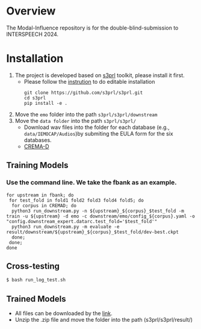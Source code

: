 # Overview
 The Modal-Influence repository is for the double-blind-submission to INTERSPEECH 2024.

 # Installation
 1. The project is developed based on [s3prl](https://github.com/s3prl/s3prl#installation) toolkit, please install it first.
    * Please follow the [instrution](https://s3prl.github.io/s3prl/tutorial/installation.html#editable-installation) to do editable installation
      ```
      git clone https://github.com/s3prl/s3prl.git
      cd s3prl
      pip install -e .
      ```
2. Move the ```emo``` folder into the path ```s3prl/s3prl/downstream```
3. Move the ```data folder``` into the path ```s3prl/s3prl/``` 
   * Download wav files into the folder for each database (e.g., ```data/IEMOCAP/Audios```)by submiting the EULA form for the six databases.
   * [CREMA-D](https://github.com/CheyneyComputerScience/CREMA-D)


## Training Models 
### Use the command line. We take the **fbank** as an example.
```
for upstream in fbank; do 
 for test_fold in fold1 fold2 fold3 fold4 fold5; do
  for corpus in CREMAD; do
  python3 run_downstream.py -n ${upstream}_${corpus}_$test_fold -m train -u ${upstream} -d emo -c downstream/emo/config_${corpus}.yaml -o "config.downstream_expert.datarc.test_fold='$test_fold'"
  python3 run_downstream.py -m evaluate -e result/downstream/${upstream}_${corpus}_$test_fold/dev-best.ckpt
  done;
 done;
done
```

## Cross-testing
``` bash
$ bash run_log_test.sh
```

## Trained Models
* All files can be downloaded by the [link](https://drive.google.com/file/d/1mzP6wEJkh4WVHZGsaGiaCcwOT8s0D7GK/view?usp=sharing).
* Unzip the .zip file and move the folder into the path (s3prl/s3prl/result/)
